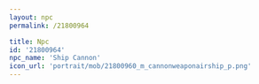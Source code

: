 ```yaml
---
layout: npc
permalink: /21800964

title: Npc
id: '21800964'
npc_name: 'Ship Cannon'
icon_url: 'portrait/mob/21800960_m_cannonweaponairship_p.png'
---
```

